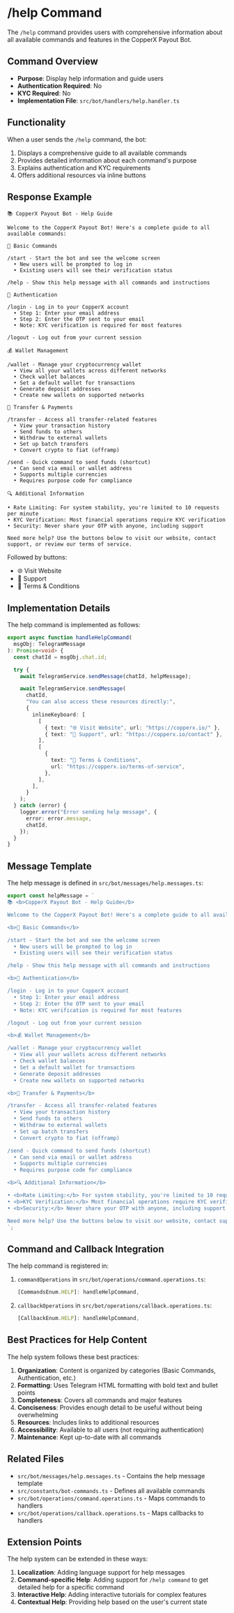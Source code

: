 # /help Command

The `/help` command provides users with comprehensive information about all available commands and features in the CopperX Payout Bot.

## Command Overview

- **Purpose**: Display help information and guide users
- **Authentication Required**: No
- **KYC Required**: No
- **Implementation File**: `src/bot/handlers/help.handler.ts`

## Functionality

When a user sends the `/help` command, the bot:

1. Displays a comprehensive guide to all available commands
2. Provides detailed information about each command's purpose
3. Explains authentication and KYC requirements
4. Offers additional resources via inline buttons

## Response Example

```
📚 CopperX Payout Bot - Help Guide

Welcome to the CopperX Payout Bot! Here's a complete guide to all available commands:

🚀 Basic Commands

/start - Start the bot and see the welcome screen
  • New users will be prompted to log in
  • Existing users will see their verification status

/help - Show this help message with all commands and instructions

🔐 Authentication

/login - Log in to your CopperX account
  • Step 1: Enter your email address
  • Step 2: Enter the OTP sent to your email
  • Note: KYC verification is required for most features

/logout - Log out from your current session

💰 Wallet Management

/wallet - Manage your cryptocurrency wallet
  • View all your wallets across different networks
  • Check wallet balances
  • Set a default wallet for transactions
  • Generate deposit addresses
  • Create new wallets on supported networks

💸 Transfer & Payments

/transfer - Access all transfer-related features
  • View your transaction history
  • Send funds to others
  • Withdraw to external wallets
  • Set up batch transfers
  • Convert crypto to fiat (offramp)

/send - Quick command to send funds (shortcut)
  • Can send via email or wallet address
  • Supports multiple currencies
  • Requires purpose code for compliance

🔍 Additional Information

• Rate Limiting: For system stability, you're limited to 10 requests per minute
• KYC Verification: Most financial operations require KYC verification
• Security: Never share your OTP with anyone, including support

Need more help? Use the buttons below to visit our website, contact support, or review our terms of service.
```

Followed by buttons:

- 🌐 Visit Website
- 🤝 Support
- 📝 Terms & Conditions

## Implementation Details

The help command is implemented as follows:

```typescript
export async function handleHelpCommand(
  msgObj: TelegramMessage
): Promise<void> {
  const chatId = msgObj.chat.id;

  try {
    await TelegramService.sendMessage(chatId, helpMessage);

    await TelegramService.sendMessage(
      chatId,
      "You can also access these resources directly:",
      {
        inlineKeyboard: [
          [
            { text: "🌐 Visit Website", url: "https://copperx.io/" },
            { text: "🤝 Support", url: "https://copperx.io/contact" },
          ],
          [
            {
              text: "📝 Terms & Conditions",
              url: "https://copperx.io/terms-of-service",
            },
          ],
        ],
      }
    );
  } catch (error) {
    logger.error("Error sending help message", {
      error: error.message,
      chatId,
    });
  }
}
```

## Message Template

The help message is defined in `src/bot/messages/help.messages.ts`:

```typescript
export const helpMessage = `
📚 <b>CopperX Payout Bot - Help Guide</b>

Welcome to the CopperX Payout Bot! Here's a complete guide to all available commands:

<b>🚀 Basic Commands</b>

/start - Start the bot and see the welcome screen
  • New users will be prompted to log in
  • Existing users will see their verification status

/help - Show this help message with all commands and instructions

<b>🔐 Authentication</b>

/login - Log in to your CopperX account
  • Step 1: Enter your email address
  • Step 2: Enter the OTP sent to your email
  • Note: KYC verification is required for most features

/logout - Log out from your current session

<b>💰 Wallet Management</b>

/wallet - Manage your cryptocurrency wallet
  • View all your wallets across different networks
  • Check wallet balances
  • Set a default wallet for transactions
  • Generate deposit addresses
  • Create new wallets on supported networks

<b>💸 Transfer & Payments</b>

/transfer - Access all transfer-related features
  • View your transaction history
  • Send funds to others
  • Withdraw to external wallets
  • Set up batch transfers
  • Convert crypto to fiat (offramp)

/send - Quick command to send funds (shortcut)
  • Can send via email or wallet address
  • Supports multiple currencies
  • Requires purpose code for compliance

<b>🔍 Additional Information</b>

• <b>Rate Limiting:</b> For system stability, you're limited to 10 requests per minute
• <b>KYC Verification:</b> Most financial operations require KYC verification
• <b>Security:</b> Never share your OTP with anyone, including support

Need more help? Use the buttons below to visit our website, contact support, or review our terms of service.
`;
```

## Command and Callback Integration

The help command is registered in:

1. `commandOperations` in `src/bot/operations/command.operations.ts`:

   ```typescript
   [CommandsEnum.HELP]: handleHelpCommand,
   ```

2. `callbackOperations` in `src/bot/operations/callback.operations.ts`:
   ```typescript
   [CallbackEnum.HELP]: handleHelpCommand,
   ```

## Best Practices for Help Content

The help system follows these best practices:

1. **Organization**: Content is organized by categories (Basic Commands, Authentication, etc.)
2. **Formatting**: Uses Telegram HTML formatting with bold text and bullet points
3. **Completeness**: Covers all commands and major features
4. **Conciseness**: Provides enough detail to be useful without being overwhelming
5. **Resources**: Includes links to additional resources
6. **Accessibility**: Available to all users (not requiring authentication)
7. **Maintenance**: Kept up-to-date with all commands

## Related Files

- `src/bot/messages/help.messages.ts` - Contains the help message template
- `src/constants/bot-commands.ts` - Defines all available commands
- `src/bot/operations/command.operations.ts` - Maps commands to handlers
- `src/bot/operations/callback.operations.ts` - Maps callbacks to handlers

## Extension Points

The help system can be extended in these ways:

1. **Localization**: Adding language support for help messages
2. **Command-specific Help**: Adding support for `/help command` to get detailed help for a specific command
3. **Interactive Help**: Adding interactive tutorials for complex features
4. **Contextual Help**: Providing help based on the user's current state
